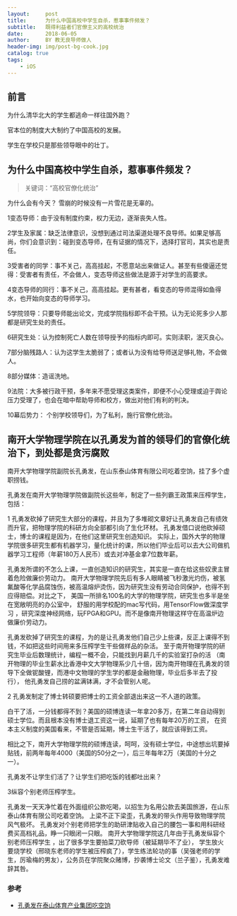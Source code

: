 ```yaml
---
layout:     post
title:      为什么中国高校中学生自杀，惹事事件频发？
subtitle:   既得利益者们官僚主义的高校统治
date:       2018-06-05
author:     BY 教无良导师做人
header-img: img/post-bg-cook.jpg
catalog: true
tags:
    - iOS
---
```


## 前言

为什么清华北大的学生都逃命一样往国外跑？

官本位的制度大大制约了中国高校的发展。


学生在学校只是那些领导眼中的壮丁。




## 为什么中国高校中学生自杀，惹事事件频发？

>关键词：“高校官僚化统治”

为什么会有今天？
雪崩的时候没有一片雪花是无辜的。

1变态导师：由于没有制度约束，权力无边，逐渐丧失人性。

2学生及家属：缺乏法律意识，没想到通过司法渠道处理不良导师。如果足够高尚，你们会意识到：碰到变态导师，在有证据的情况下，选择打官司，其实也是责任。


3受害者的同学：事不关己，高高挂起，不愿意站出来做证人。甚至有些傻逼还觉得：受害者有责任，不会做人，变态导师这些做法是源于对学生的高要求。


4变态导师的同行：事不关己，高高挂起。更有甚者，看变态的导师混得如鱼得水，也开始向变态的导师学习。


5学院领导：只要导师能出论文，完成学院指标即不会干预。认为无论死多少人那都是研究生处的责任。


6研究生处：认为控制死亡人数在领导授予的指标内即可。实则渎职，泯灭良心。


7部分脑残路人：认为这学生太脆弱了；或者认为没有给导师送足够礼物，不会做人。


8部分媒体：造谣洗地。


9法院：大多被行政干预，多年来不愿受理这类案件，即便不小心受理或迫于舆论压力受理了，也会在暗中帮助导师和校方，做出对他们有利的判决。


10幕后势力： 个别学校领导们，为了私利，施行官僚化统治。



## 南开大学物理学院在以孔勇发为首的领导们的官僚化统治下，到处都是贪污腐败


南开大学物理学院副院长孔勇发，在山东泰山体育有限公司吃着空饷，挂了多个虚职捞钱。



孔勇发在南开大学物理学院做副院长这些年，制定了一些列霸王政策来压榨学生，包括：



1 孔勇发砍掉了研究生大部分的课程，并且为了多堆砌文章好让孔勇发自己有绩效而升官，把物理学院的科研方向全部都引向了生化环材。
孔勇发借口说他砍掉硕士，博士的课程是因为，在他们这里研究生创造知识。
实际上，国外大学的物理学院很多研究生都有机器学习，量化统计的课，所以他们毕业后可以去大公司做机器学习工程师（年薪180万人民币）或去对冲基金拿7位数年薪。



孔勇发所谓的不怎么上课，一直创造知识的研究生，其实是一直在给这些奴隶主冒着危险做廉价劳动力。
南开大学物理学院先后有多人眼睛被飞秒激光灼伤，被氢氟酸等化学品腐蚀伤，被高温熔炉烫伤，因为研究生没有劳动合同保护，也得不到应得赔偿。对比之下，
美国一所排名100名的大学的物理学院，研究生也多半是坐在宽敞明亮的办公室中，
舒服的用学校配的mac写代码，用TensorFlow做深度学习 ，研究深度神经网络，玩FPGA和GPU。而不是像南开物理这样守在高温炉边做廉价劳动力。



孔勇发砍掉了研究生的课程，为的是让孔勇发他们自己少上些课，反正上课得不到钱，不如把这些时间用来多压榨学生干些做样品的杂活。
至于南开物理学院的研究生毕业后数理统计，编程一概不会，只能找到月薪几千的实验室打杂的活
（南开物理的毕业生薪水比香港中文大学物理系少几十倍，因为南开物理在孔勇发的领导下全做铌酸锂，而港中文物理的学生学的都是金融物理，毕业后多半去了投行），
他孔勇发自己捞的盆满钵满，才不会管别人呢。



2 孔勇发制定了博士转硕要把博士的工资全部退出来这一不人道的政策。

白干了活，一分钱都得不到？美国的硕博连读一年拿20多万，在第二年自动得到硕士学位。而且根本没有博士退工资这一说，延期了也有每年20万的工资，
在资本主义制度的美国看来，不管是否延期，博士生干活了，就应该得到工资。

相比之下，南开大学物理学院的硕博连读，呵呵，没有硕士学位，中途想出坑要掉贴钱，前两年每年4000（美国的50分之一），后三年每年2万（美国的十分之一）。

孔勇发不让学生们活了？让学生们把吃饭的钱都吐出来？




3纵容个别老师压榨学生。

孔勇发一天天净忙着在外面组织公款吃喝，以招生为名用公款去美国旅游，在山东泰山体育有限公司吃着空饷。 
上梁不正下梁歪，孔勇发的带头作用导致物理学院风气极坏。
孔勇发对个别老师把学生的助研津贴收入自己的腰包一事和用科研经费买高档礼品，睁一只眼闭一只眼。
南开大学物理学院这几年由于孔勇发纵容个别老师压榨学生 ，出了很多学生要拍菜刀砍导师（被延期毕不了业），
学生放火要烧学校（邢晓东老师的学生被压榨疯了），学生练法轮功的事（吴强老师的学生，厉瑜梅的男友），公务员在学院聚众赌博，抄袭博士论文（兰子鉴），孔勇发难辞其咎。


### 参考

- [孔勇发在泰山体育产业集团吃空饷](http://www.laolingdj.gov.cn/rcll/rcfc/201712/t20171228_532448.html)

 

